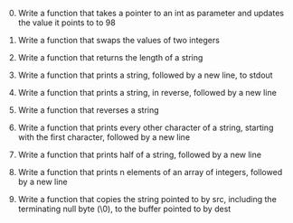 0. Write a function that takes a pointer to an int as parameter and updates the value it points to to 98

1. Write a function that swaps the values of two integers

2. Write a function that returns the length of a string

3. Write a function that prints a string, followed by a new line, to stdout

4. Write a function that prints a string, in reverse, followed by a new line

5. Write a function that reverses a string

6. Write a function that prints every other character of a string, starting with the first character, followed by a new line

7. Write a function that prints half of a string, followed by a new line

8. Write a function that prints n elements of an array of integers, followed by a new line

9. Write a function that copies the string pointed to by src, including the terminating null byte (\0), to the buffer pointed to by dest
